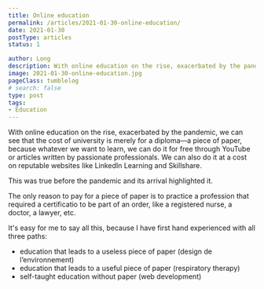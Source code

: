 ```yaml
---
title: Online education
permalink: /articles/2021-01-30-online-education/
date: 2021-01-30
postType: articles
status: 1

author: Long
description: With online education on the rise, exacerbated by the pandemic, we can see that the cost of university is merely for a diploma—a piece of paper, because whatever we want to learn, we can do it for free through YouTube or articles written by passionate professionals. We can also do it at a cost on reputable websites like LinkedIn Learning and Skillshare.
image: 2021-01-30-online-education.jpg
pageClass: tumblelog
# search: false
type: post
tags:
- Education
---
```


With online education on the rise, exacerbated by the pandemic, we can see that the cost of university is merely for a diploma—a piece of paper, because whatever we want to learn, we can do it for free through YouTube or articles written by passionate professionals. We can also do it at a cost on reputable websites like LinkedIn Learning and Skillshare.

This was true before the pandemic and its arrival highlighted it.

The only reason to pay for a piece of paper is to practice a profession that required a certificatio to be part of an order, like a registered nurse, a doctor, a lawyer, etc.

It's easy for me to say all this, because I have first hand experienced with all three paths:

- education that leads to a useless piece of paper (design de l’environnement)
- education that leads to a useful piece of paper (respiratory therapy)
- self-taught education without paper (web development)

